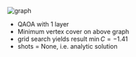 ![graph](graph.png)

- QAOA with 1 layer
- Minimum vertex cover on above graph
- grid search yields result $\min C = -1.41$
- shots = None, i.e. analytic solution